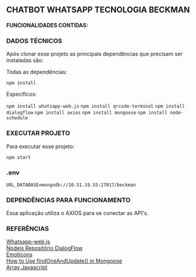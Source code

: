 ## CHATBOT WHATSAPP TECNOLOGIA BECKMAN

#### FUNCIONALIDADES CONTIDAS:

### DADOS TÉCNICOS
<p>Após clonar esse projeto as principais dependências que precisam ser instaladas são: </p>

<p>Todas as dependências: </p>  

``` npm install ```

<p>Específicos: </p>

``` npm install whatsapp-web.js ```
``` npm install qrcode-terminal ```
``` npm install dialogflow ```
``` npm install axios ```
``` npm install mongoose ```
``` npm install node-schedule ```

### EXECUTAR PROJETO
<p>Para executar esse projeto: </p> 

``` npm start ```

### .env
``` URL_DATABASE=mongodb://10.51.19.55:27017/beckman ```

### DEPENDÊNCIAS PARA FUNCIONAMENTO
<p>    
    Essa aplicação utiliza o AXIOS para se conectar as API's.
</p>

### REFERÊNCIAS
<a href="https://waguide.pedroslopez.me/">Whatsapp-web.js</a> 
</br>
<a href="https://github.com/googleapis/nodejs-dialogflow">Nodejs Repositório DialogFlow</a>
</br>
<a href="https://www.emoticonsignificado.com.br/lista-emojis-pessoas-whatsapp">Emoticons</a>
</br>
<a href="https://mongoosejs.com/docs/tutorials/findoneandupdate.html">How to Use findOneAndUpdate() in Mongoose</a>
</br>
<a href="https://developer.mozilla.org/pt-BR/docs/Web/JavaScript/Reference/Global_Objects/Array#:~:text=Arrays%20s%C3%A3o%20objetos%20semelhantes%20a,tipos%20de%20elementos%20s%C3%A3o%20fixos.">Array Javascript</a>

